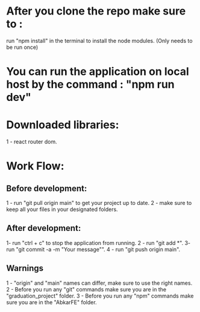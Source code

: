 # After you clone the repo make sure to :

run "npm install" in the terminal to install the node modules. (Only needs to be run once)

# You can run the application on local host by the command : "npm run dev"

# Downloaded libraries:

1 - react router dom.

# Work Flow:

## Before development:

1 - run "git pull origin main" to get your project up to date.
2 - make sure to keep all your files in your designated folders.

## After development:

1- run "ctrl + c" to stop the application from running.
2 - run "git add \*".
3- run "git commit -a -m "Your message"".
4 - run "git push origin main".

## Warnings

1 - "origin" and "main" names can differ, make sure to use the right names.
2 - Before you run any "git" commands make sure you are in the "graduation_project" folder.
3 - Before you run any "npm" commands make sure you are in the "AbkarFE" folder.
